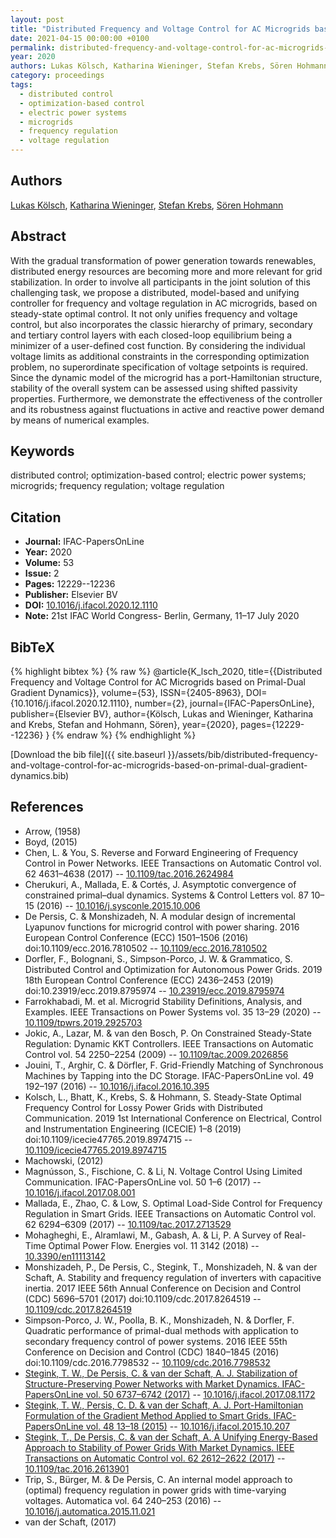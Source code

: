 ```yaml
---
layout: post
title: "Distributed Frequency and Voltage Control for AC Microgrids based on Primal-Dual Gradient Dynamics"
date: 2021-04-15 00:00:00 +0100
permalink: distributed-frequency-and-voltage-control-for-ac-microgrids-based-on-primal-dual-gradient-dynamics
year: 2020
authors: Lukas Kölsch, Katharina Wieninger, Stefan Krebs, Sören Hohmann
category: proceedings
tags:
  - distributed control
  - optimization-based control
  - electric power systems
  - microgrids
  - frequency regulation
  - voltage regulation
---
```

 
## Authors
[Lukas Kölsch](authors/lukas-kolsch), [Katharina Wieninger](authors/katharina-wieninger), [Stefan Krebs](authors/stefan-krebs), [Sören Hohmann](authors/soren-hohmann)
 
## Abstract
With the gradual transformation of power generation towards renewables, distributed energy resources are becoming more and more relevant for grid stabilization. In order to involve all participants in the joint solution of this challenging task, we propose a distributed, model-based and unifying controller for frequency and voltage regulation in AC microgrids, based on steady-state optimal control. It not only unifies frequency and voltage control, but also incorporates the classic hierarchy of primary, secondary and tertiary control layers with each closed-loop equilibrium being a minimizer of a user-defined cost function. By considering the individual voltage limits as additional constraints in the corresponding optimization problem, no superordinate specification of voltage setpoints is required. Since the dynamic model of the microgrid has a port-Hamiltonian structure, stability of the overall system can be assessed using shifted passivity properties. Furthermore, we demonstrate the effectiveness of the controller and its robustness against fluctuations in active and reactive power demand by means of numerical examples.
 
## Keywords
distributed control; optimization-based control; electric power systems; microgrids; frequency regulation; voltage regulation
 
## Citation
- **Journal:** IFAC-PapersOnLine
- **Year:** 2020
- **Volume:** 53
- **Issue:** 2
- **Pages:** 12229--12236
- **Publisher:** Elsevier BV
- **DOI:** [10.1016/j.ifacol.2020.12.1110](https://doi.org/10.1016/j.ifacol.2020.12.1110)
- **Note:** 21st IFAC World Congress- Berlin, Germany, 11–17 July 2020
 
## BibTeX
{% highlight bibtex %}
{% raw %}
@article{K_lsch_2020,
  title={{Distributed Frequency and Voltage Control for AC Microgrids based on Primal-Dual Gradient Dynamics}},
  volume={53},
  ISSN={2405-8963},
  DOI={10.1016/j.ifacol.2020.12.1110},
  number={2},
  journal={IFAC-PapersOnLine},
  publisher={Elsevier BV},
  author={Kölsch, Lukas and Wieninger, Katharina and Krebs, Stefan and Hohmann, Sören},
  year={2020},
  pages={12229--12236}
}
{% endraw %}
{% endhighlight %}
 
[Download the bib file]({{ site.baseurl }}/assets/bib/distributed-frequency-and-voltage-control-for-ac-microgrids-based-on-primal-dual-gradient-dynamics.bib)
 
## References
- Arrow, (1958)
- Boyd, (2015)
- Chen, L. & You, S. Reverse and Forward Engineering of Frequency Control in Power Networks. IEEE Transactions on Automatic Control vol. 62 4631–4638 (2017) -- [10.1109/tac.2016.2624984](https://doi.org/10.1109/tac.2016.2624984)
- Cherukuri, A., Mallada, E. & Cortés, J. Asymptotic convergence of constrained primal–dual dynamics. Systems &amp; Control Letters vol. 87 10–15 (2016) -- [10.1016/j.sysconle.2015.10.006](https://doi.org/10.1016/j.sysconle.2015.10.006)
- De Persis, C. & Monshizadeh, N. A modular design of incremental Lyapunov functions for microgrid control with power sharing. 2016 European Control Conference (ECC) 1501–1506 (2016) doi:10.1109/ecc.2016.7810502 -- [10.1109/ecc.2016.7810502](https://doi.org/10.1109/ecc.2016.7810502)
- Dorfler, F., Bolognani, S., Simpson-Porco, J. W. & Grammatico, S. Distributed Control and Optimization for Autonomous Power Grids. 2019 18th European Control Conference (ECC) 2436–2453 (2019) doi:10.23919/ecc.2019.8795974 -- [10.23919/ecc.2019.8795974](https://doi.org/10.23919/ecc.2019.8795974)
- Farrokhabadi, M. et al. Microgrid Stability Definitions, Analysis, and Examples. IEEE Transactions on Power Systems vol. 35 13–29 (2020) -- [10.1109/tpwrs.2019.2925703](https://doi.org/10.1109/tpwrs.2019.2925703)
- Jokic, A., Lazar, M. & van den Bosch, P. On Constrained Steady-State Regulation: Dynamic KKT Controllers. IEEE Transactions on Automatic Control vol. 54 2250–2254 (2009) -- [10.1109/tac.2009.2026856](https://doi.org/10.1109/tac.2009.2026856)
- Jouini, T., Arghir, C. & Dörfler, F. Grid-Friendly Matching of Synchronous Machines by Tapping into the DC Storage. IFAC-PapersOnLine vol. 49 192–197 (2016) -- [10.1016/j.ifacol.2016.10.395](https://doi.org/10.1016/j.ifacol.2016.10.395)
- Kolsch, L., Bhatt, K., Krebs, S. & Hohmann, S. Steady-State Optimal Frequency Control for Lossy Power Grids with Distributed Communication. 2019 1st International Conference on Electrical, Control and Instrumentation Engineering (ICECIE) 1–8 (2019) doi:10.1109/icecie47765.2019.8974715 -- [10.1109/icecie47765.2019.8974715](https://doi.org/10.1109/icecie47765.2019.8974715)
- Machowski, (2012)
- Magnússon, S., Fischione, C. & Li, N. Voltage Control Using Limited Communication. IFAC-PapersOnLine vol. 50 1–6 (2017) -- [10.1016/j.ifacol.2017.08.001](https://doi.org/10.1016/j.ifacol.2017.08.001)
- Mallada, E., Zhao, C. & Low, S. Optimal Load-Side Control for Frequency Regulation in Smart Grids. IEEE Transactions on Automatic Control vol. 62 6294–6309 (2017) -- [10.1109/tac.2017.2713529](https://doi.org/10.1109/tac.2017.2713529)
- Mohagheghi, E., Alramlawi, M., Gabash, A. & Li, P. A Survey of Real-Time Optimal Power Flow. Energies vol. 11 3142 (2018) -- [10.3390/en11113142](https://doi.org/10.3390/en11113142)
- Monshizadeh, P., De Persis, C., Stegink, T., Monshizadeh, N. & van der Schaft, A. Stability and frequency regulation of inverters with capacitive inertia. 2017 IEEE 56th Annual Conference on Decision and Control (CDC) 5696–5701 (2017) doi:10.1109/cdc.2017.8264519 -- [10.1109/cdc.2017.8264519](https://doi.org/10.1109/cdc.2017.8264519)
- Simpson-Porco, J. W., Poolla, B. K., Monshizadeh, N. & Dorfler, F. Quadratic performance of primal-dual methods with application to secondary frequency control of power systems. 2016 IEEE 55th Conference on Decision and Control (CDC) 1840–1845 (2016) doi:10.1109/cdc.2016.7798532 -- [10.1109/cdc.2016.7798532](https://doi.org/10.1109/cdc.2016.7798532)
- [Stegink, T. W., De Persis, C. & van der Schaft, A. J. Stabilization of Structure-Preserving Power Networks with Market Dynamics. IFAC-PapersOnLine vol. 50 6737–6742 (2017)](stabilization-of-structure-preserving-power-networks-with-market-dynamics) -- [10.1016/j.ifacol.2017.08.1172](https://doi.org/10.1016/j.ifacol.2017.08.1172)
- [Stegink, T. W., Persis, C. D. & van der Schaft, A. J. Port-Hamiltonian Formulation of the Gradient Method Applied to Smart Grids. IFAC-PapersOnLine vol. 48 13–18 (2015)](port-hamiltonian-formulation-of-the-gradient-method-applied-to-smart-grids) -- [10.1016/j.ifacol.2015.10.207](https://doi.org/10.1016/j.ifacol.2015.10.207)
- [Stegink, T., De Persis, C. & van der Schaft, A. A Unifying Energy-Based Approach to Stability of Power Grids With Market Dynamics. IEEE Transactions on Automatic Control vol. 62 2612–2622 (2017)](a-unifying-energy-based-approach-to-stability-of-power-grids-with-market-dynamics) -- [10.1109/tac.2016.2613901](https://doi.org/10.1109/tac.2016.2613901)
- Trip, S., Bürger, M. & De Persis, C. An internal model approach to (optimal) frequency regulation in power grids with time-varying voltages. Automatica vol. 64 240–253 (2016) -- [10.1016/j.automatica.2015.11.021](https://doi.org/10.1016/j.automatica.2015.11.021)
- van der Schaft, (2017)

